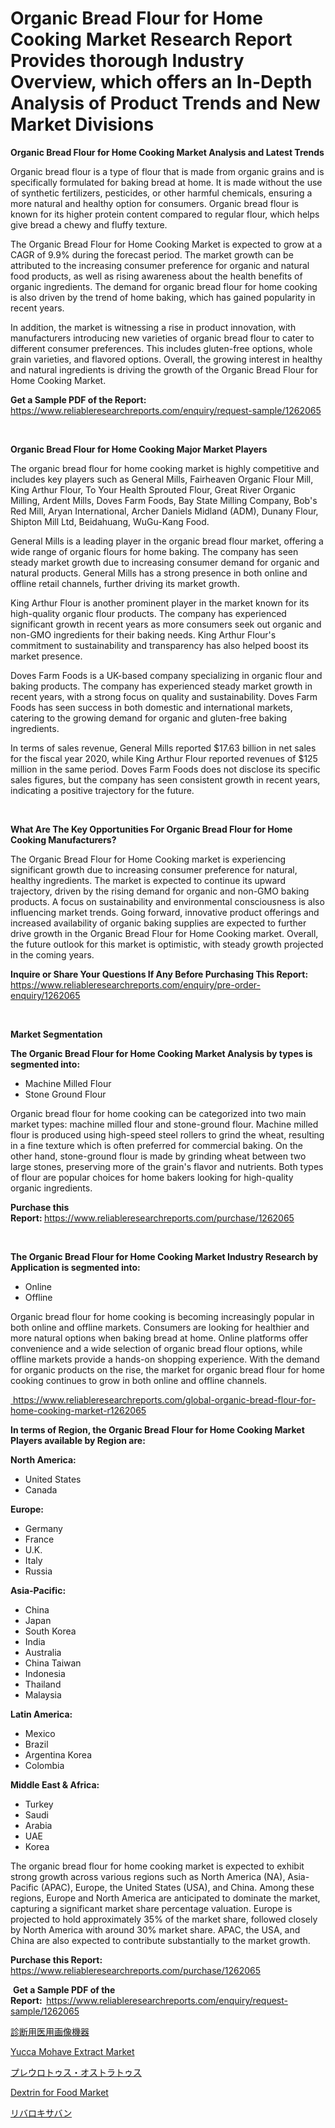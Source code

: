 <p><h1>Organic Bread Flour for Home Cooking Market Research Report Provides thorough Industry Overview, which offers an In-Depth Analysis of Product Trends and New Market Divisions</h1></p><p><strong>Organic Bread Flour for Home Cooking Market Analysis and Latest Trends</strong></p>
<p><p>Organic bread flour is a type of flour that is made from organic grains and is specifically formulated for baking bread at home. It is made without the use of synthetic fertilizers, pesticides, or other harmful chemicals, ensuring a more natural and healthy option for consumers. Organic bread flour is known for its higher protein content compared to regular flour, which helps give bread a chewy and fluffy texture.</p><p>The Organic Bread Flour for Home Cooking Market is expected to grow at a CAGR of 9.9% during the forecast period. The market growth can be attributed to the increasing consumer preference for organic and natural food products, as well as rising awareness about the health benefits of organic ingredients. The demand for organic bread flour for home cooking is also driven by the trend of home baking, which has gained popularity in recent years.</p><p>In addition, the market is witnessing a rise in product innovation, with manufacturers introducing new varieties of organic bread flour to cater to different consumer preferences. This includes gluten-free options, whole grain varieties, and flavored options. Overall, the growing interest in healthy and natural ingredients is driving the growth of the Organic Bread Flour for Home Cooking Market.</p></p>
<p><strong>Get a Sample PDF of the Report:&nbsp;</strong> <a href="https://www.reliableresearchreports.com/enquiry/request-sample/1262065">https://www.reliableresearchreports.com/enquiry/request-sample/1262065</a></p>
<p>&nbsp;</p>
<p><strong>Organic Bread Flour for Home Cooking Major Market Players</strong></p>
<p><p>The organic bread flour for home cooking market is highly competitive and includes key players such as General Mills, Fairheaven Organic Flour Mill, King Arthur Flour, To Your Health Sprouted Flour, Great River Organic Milling, Ardent Mills, Doves Farm Foods, Bay State Milling Company, Bob's Red Mill, Aryan International, Archer Daniels Midland (ADM), Dunany Flour, Shipton Mill Ltd, Beidahuang, WuGu-Kang Food.</p><p>General Mills is a leading player in the organic bread flour market, offering a wide range of organic flours for home baking. The company has seen steady market growth due to increasing consumer demand for organic and natural products. General Mills has a strong presence in both online and offline retail channels, further driving its market growth.</p><p>King Arthur Flour is another prominent player in the market known for its high-quality organic flour products. The company has experienced significant growth in recent years as more consumers seek out organic and non-GMO ingredients for their baking needs. King Arthur Flour's commitment to sustainability and transparency has also helped boost its market presence.</p><p>Doves Farm Foods is a UK-based company specializing in organic flour and baking products. The company has experienced steady market growth in recent years, with a strong focus on quality and sustainability. Doves Farm Foods has seen success in both domestic and international markets, catering to the growing demand for organic and gluten-free baking ingredients.</p><p>In terms of sales revenue, General Mills reported $17.63 billion in net sales for the fiscal year 2020, while King Arthur Flour reported revenues of $125 million in the same period. Doves Farm Foods does not disclose its specific sales figures, but the company has seen consistent growth in recent years, indicating a positive trajectory for the future.</p></p>
<p>&nbsp;</p>
<p><strong>What Are The Key Opportunities For Organic Bread Flour for Home Cooking Manufacturers?</strong></p>
<p><p>The Organic Bread Flour for Home Cooking market is experiencing significant growth due to increasing consumer preference for natural, healthy ingredients. The market is expected to continue its upward trajectory, driven by the rising demand for organic and non-GMO baking products. A focus on sustainability and environmental consciousness is also influencing market trends. Going forward, innovative product offerings and increased availability of organic baking supplies are expected to further drive growth in the Organic Bread Flour for Home Cooking market. Overall, the future outlook for this market is optimistic, with steady growth projected in the coming years.</p></p>
<p><strong>Inquire or Share Your Questions If Any Before Purchasing This Report:</strong> <a href="https://www.reliableresearchreports.com/enquiry/pre-order-enquiry/1262065">https://www.reliableresearchreports.com/enquiry/pre-order-enquiry/1262065</a></p>
<p>&nbsp;</p>
<p><strong>Market Segmentation</strong></p>
<p><strong>The Organic Bread Flour for Home Cooking Market Analysis by types is segmented into:</strong></p>
<p><ul><li>Machine Milled Flour</li><li>Stone Ground Flour</li></ul></p>
<p><p>Organic bread flour for home cooking can be categorized into two main market types: machine milled flour and stone-ground flour. Machine milled flour is produced using high-speed steel rollers to grind the wheat, resulting in a fine texture which is often preferred for commercial baking. On the other hand, stone-ground flour is made by grinding wheat between two large stones, preserving more of the grain's flavor and nutrients. Both types of flour are popular choices for home bakers looking for high-quality organic ingredients.</p></p>
<p><strong>Purchase this Report:&nbsp;</strong><a href="https://www.reliableresearchreports.com/purchase/1262065">https://www.reliableresearchreports.com/purchase/1262065</a></p>
<p>&nbsp;</p>
<p><strong>The Organic Bread Flour for Home Cooking Market Industry Research by Application is segmented into:</strong></p>
<p><ul><li>Online</li><li>Offline</li></ul></p>
<p><p>Organic bread flour for home cooking is becoming increasingly popular in both online and offline markets. Consumers are looking for healthier and more natural options when baking bread at home. Online platforms offer convenience and a wide selection of organic bread flour options, while offline markets provide a hands-on shopping experience. With the demand for organic products on the rise, the market for organic bread flour for home cooking continues to grow in both online and offline channels.</p></p>
<p><a href="https://www.reliableresearchreports.com/global-organic-bread-flour-for-home-cooking-market-r1262065">&nbsp;https://www.reliableresearchreports.com/global-organic-bread-flour-for-home-cooking-market-r1262065</a></p>
<p><strong>In terms of Region, the Organic Bread Flour for Home Cooking Market Players available by Region are:</strong></p>
<p>
    <p> <strong> North America: </strong>
        <ul>
            <li>United States</li>
            <li>Canada</li>
        </ul>
        </p> 
    <p> <strong> Europe: </strong>
        <ul>
            <li>Germany</li>
            <li>France</li>
            <li>U.K.</li>
            <li>Italy</li>
            <li>Russia</li>
        </ul>
        </p> 
    <p> <strong> Asia-Pacific: </strong>
        <ul>
            <li>China</li>
            <li>Japan</li>
            <li>South Korea</li>
            <li>India</li>
            <li>Australia</li>
            <li>China Taiwan</li>
            <li>Indonesia</li>
            <li>Thailand</li>
            <li>Malaysia</li>
        </ul>
        </p> 
    <p> <strong> Latin America: </strong>
        <ul>
            <li>Mexico</li>
            <li>Brazil</li>
            <li>Argentina Korea</li>
            <li>Colombia</li>
        </ul>
        </p> 
    <p> <strong> Middle East & Africa: </strong>
        <ul>
            <li>Turkey</li>
            <li>Saudi</li>
            <li>Arabia</li>
            <li>UAE</li>
            <li>Korea</li>
        </ul>
    </p>
    </p>
<p><p>The organic bread flour for home cooking market is expected to exhibit strong growth across various regions such as North America (NA), Asia-Pacific (APAC), Europe, the United States (USA), and China. Among these regions, Europe and North America are anticipated to dominate the market, capturing a significant market share percentage valuation. Europe is projected to hold approximately 35% of the market share, followed closely by North America with around 30% market share. APAC, the USA, and China are also expected to contribute substantially to the market growth.</p></p>
<p><strong>Purchase this Report: </strong><a href="https://www.reliableresearchreports.com/purchase/1262065">https://www.reliableresearchreports.com/purchase/1262065</a></p>
<p>&nbsp;<strong>Get a Sample PDF of the Report:&nbsp;&nbsp;</strong><a href="https://www.reliableresearchreports.com/enquiry/request-sample/1262065">https://www.reliableresearchreports.com/enquiry/request-sample/1262065</a></p>
<p><strong></strong></p>
<p><p><a href="https://medium.com/@tiannastark1/%E6%AC%A1%E3%81%AE%E6%96%87%E3%82%92%E6%97%A5%E6%9C%AC%E8%AA%9E%E3%81%AB%E7%BF%BB%E8%A8%B3%E3%81%99%E3%82%8B%E3%81%A8-%E4%B8%8B%E8%A8%98%E3%81%AE%E9%80%9A%E3%82%8A%E3%81%A7%E3%81%99-%E8%A8%BA%E6%96%AD%E5%8C%BB%E7%99%82%E7%94%BB%E5%83%8F%E8%A8%AD%E5%82%99%E5%B8%82%E5%A0%B4%E3%81%AE%E5%88%86%E6%9E%90-%E3%82%B0%E3%83%AD%E3%83%BC%E3%83%90%E3%83%AB%E6%A5%AD%E7%95%8C%E3%81%AE%E8%A6%8B%E9%80%9A%E3%81%97%E3%81%A8%E4%BA%88%E6%B8%AC-2024%E5%B9%B4%E3%81%8B%E3%82%892031%E5%B9%B4%E3%81%BE%E3%81%A7-c867cc3e4cc8">診断用医用画像機器</a></p><p><a href="https://issuu.com/reportprime-2/docs/yucca-mohave-extract-market-size-2030.pptx">Yucca Mohave Extract Market</a></p><p><a href="https://github.com/jkjreqjscoxx7/Market-Research-Report-List-1/blob/main/783916119583.md">プレウロトゥス・オストラトゥス</a></p><p><a href="https://github.com/brenzgnarento/Market-Research-Report-List-2/blob/main/dextrin-for-food-market.md">Dextrin for Food Market</a></p><p><a href="https://github.com/hilmi-2a/Market-Research-Report-List-1/blob/main/580151219584.md">リバロキサバン</a></p></p>